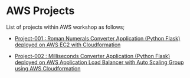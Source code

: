 # AWS Projects

List of projects within AWS workshop as follows;

- [Project-001 : Roman Numerals Converter Application (Python Flask) deployed on AWS EC2 with Cloudformation](./001-roman-numerals-converter/README.md)

- [Project-002 : Milliseconds Converter Application (Python Flask) deployed on AWS Application Load Balancer with Auto Scaling Group using AWS Cloudformation](./002-milliseconds-converter/README.md)